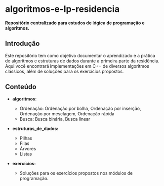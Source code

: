 # algoritmos-e-lp-residencia

**Repositório centralizado para estudos de lógica de programação e algoritmos.**

## Introdução
Este repositório tem como objetivo documentar o aprendizado e a prática de algoritmos e estruturas de dados durante a primeira parte da residência. Aqui você encontrará implementações em C++ de diversos algoritmos clássicos, além de soluções para os exercícios propostos.

## Conteúdo
* **algoritmos:**
  * Ordenação: Ordenação por bolha, Ordenação por inserção, Ordenação por mesclagem, Ordenação rápida
  * Busca: Busca binária, Busca linear
 
* **estruturas_de_dados:**
  * Pilhas
  * Filas
  * Árvores
  * Listas
 
* **exercícios:**
  * Soluções para os exercícios propostos nos módulos de programação.




